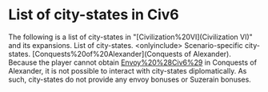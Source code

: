 # List of city-states in Civ6

The following is a list of city-states in "[Civilization%20VI](Civilization VI)" and its expansions.
List of city-states.
&lt;onlyinclude&gt;
Scenario-specific city-states.
[Conquests%20of%20Alexander](Conquests of Alexander).
Because the player cannot obtain [Envoy%20%28Civ6%29](Envoys) in Conquests of Alexander, it is not possible to interact with city-states diplomatically. As such, city-states do not provide any envoy bonuses or Suzerain bonuses.